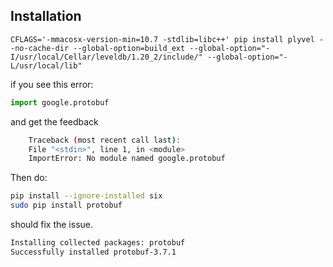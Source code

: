 ## Installation

```
CFLAGS='-mmacosx-version-min=10.7 -stdlib=libc++' pip install plyvel --no-cache-dir --global-option=build_ext --global-option="-I/usr/local/Cellar/leveldb/1.20_2/include/" --global-option="-L/usr/local/lib"
```

if you see this error:

```python
import google.protobuf
```
and get the feedback
```bash
    Traceback (most recent call last):
    File "<stdin>", line 1, in <module>
    ImportError: No module named google.protobuf
```
Then do:
```bash
pip install --ignore-installed six
sudo pip install protobuf
```
should fix the issue.
```bash
Installing collected packages: protobuf
Successfully installed protobuf-3.7.1
```
